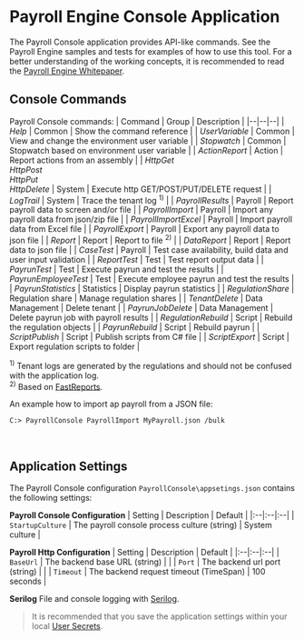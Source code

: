 <h1>Payroll Engine Console Application</h1>

The Payroll Console application provides API-like commands. See the Payroll Engine samples and tests for examples of how to use this tool. For a better understanding of the working concepts, it is recommended to read the [Payroll Engine Whitepaper](https://github.com/Payroll-Engine/PayrollEngine/blob/main/Documents/PayrolEnginelWhitepaper.pdf).

## Console Commands
Payroll Console commands:
| Command              | Group            | Description                                                  |
|--|--|--|
| *Help*               | Common           | Show the command reference                                   |
| *UserVariable*       | Common           | View and change the environment user variable                |
| *Stopwatch*          | Common           | Stopwatch based on environment user variable                 |
| *ActionReport*       | Action           | Report actions from an assembly                              |
| *HttpGet<br/>HttpPost<br/>HttpPut<br />HttpDelete* | System | Execute http GET/POST/PUT/DELETE request |
| *LogTrail*           | System           | Trace the tenant log <sup>1)</sup>                           |
| *PayrollResults*     | Payroll          | Report payroll data to screen and/or file                    |
| *PayrollImport*      | Payroll          | Import any payroll data from json/zip file                   |
| *PayrollImportExcel* | Payroll          | Import payroll data from Excel file                          |
| *PayrollExport*      | Payroll          | Export any payroll data to json file                         |
| *Report*             | Report           | Report to file <sup>2)</sup>                                 |
| *DataReport*         | Report           | Report data to json file                                     |
| *CaseTest*           | Payroll          | Test case availability, build data and user input validation |
| *ReportTest*         | Test             | Test report output data                                      |
| *PayrunTest*         | Test             | Execute payrun and test the results                          |
| *PayrunEmployeeTest* | Test             | Execute employee payrun and test the results                 |
| *PayrunStatistics*   | Statistics       | Display payrun statistics                                    |
| *RegulationShare*    | Regulation share | Manage regulation shares                                     |
| *TenantDelete*       | Data Management  | Delete tenant                                                |
| *PayrunJobDelete*    | Data Management  | Delete payrun job with payroll results                       |
| *RegulationRebuild*  | Script           | Rebuild the regulation objects                               |
| *PayrunRebuild*      | Script           | Rebuild payrun                                               |
| *ScriptPublish*      | Script           | Publish scripts from C# file                                 |
| *ScriptExport*       | Script           | Export regulation scripts to folder                          |
<br/>

<sup>1)</sup> Tenant logs are generated by the regulations and should not be confused with the application log.<br/>
<sup>2)</sup> Based on [FastReports](https://github.com/FastReports).<br/>

An example how to import ap payroll from a JSON file:<br />
```
C:> PayrollConsole PayrollImport MyPayroll.json /bulk
```
<br />

## Application Settings
The Payroll Console configuration `PayrollConsole\appsetings.json` contains the following settings:

**Payroll Console Configuration**
| Setting      | Description            | Default |
|:--|:--|:--|
| `StartupCulture` | The payroll console process culture (string) | System culture |

**Payroll Http Configuration**
| Setting      | Description                          | Default        |
|:--|:--|:--|
| `BaseUrl` | The backend base URL (string)           |                |
| `Port` | The backend url port (string)              |                |
| `Timeout` | The backend request timeout (TimeSpan)  | 100 seconds    |

**Serilog**
File and console logging with [Serilog](https://serilog.net/).

> It is recommended that you save the application settings within your local [User Secrets](https://learn.microsoft.com/en-us/aspnet/core/security/app-secrets).
